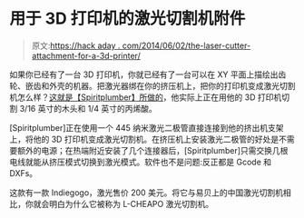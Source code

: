 # 用于 3D 打印机的激光切割机附件

> 原文:[https://hack aday . com/2014/06/02/the-laser-cutter-attachment-for-a-3d-printer/](https://hackaday.com/2014/06/02/the-laser-cutter-attachment-for-a-3d-printer/)

如果你已经有了一台 3D 打印机，你就已经有了一台可以在 XY 平面上描绘出齿轮、嵌齿和外壳的机器。把激光器绑在你的挤压机上，把你的打印机变成激光切割机怎么样？[这就是【Spiritplumber】所做的](http://www.youtube.com/watch?v=AnTqyHyRjO0)，他实际上正在用他的 3D 打印机切割 3/16 英寸的木头和 1/4 英寸的丙烯酸。

[Spiritplumber]正在使用一个 445 纳米激光二极管直接连接到他的挤出机支架上，将他的 3D 打印机变成激光切割机。在挤压机上安装激光二极管的好处是不需要额外的电源；在热端附近安装了几个连接器后，[Spiritplumber]只需交换几根电线就能从挤压模式切换到激光模式。软件也不是问题:反正都是 Gcode 和 DXFs。

这款有一款 Indiegogo，激光售价 200 美元。将它与易贝上的中国激光切割机相比，你就会明白为什么它被称为 L-CHEAPO 激光切割机。